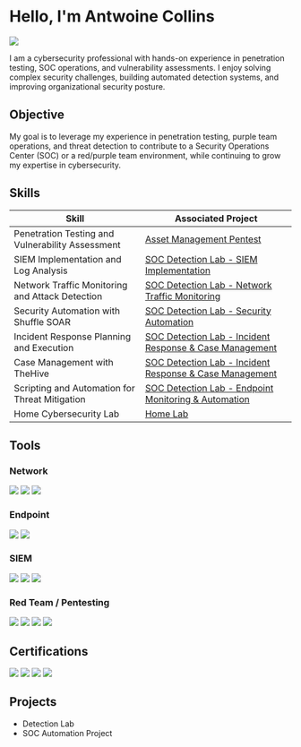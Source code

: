 # Hello, I'm Antwoine Collins
<a href="https://www.linkedin.com/in/antwoinecollins"><img src="https://img.shields.io/badge/-LinkedIn-0072b1?&style=for-the-badge&logo=linkedin&logoColor=white" /></a>

I am a cybersecurity professional with hands-on experience in penetration testing, SOC operations, and vulnerability assessments. I enjoy solving complex security challenges, building automated detection systems, and improving organizational security posture.

## Objective

My goal is to leverage my experience in penetration testing, purple team operations, and threat detection to contribute to a Security Operations Center (SOC) or a red/purple team environment, while continuing to grow my expertise in cybersecurity.

## Skills

| Skill                                         | Associated Project |
|-----------------------------------------------|------------------|
| Penetration Testing and Vulnerability Assessment | <a href="https://github.com/antwoinecollins/Asset-Management-Firm">Asset Management Pentest</a> |
| SIEM Implementation and Log Analysis          | <a href="https://github.com/antwoinecollins/SOC-Detection-Lab-SIEM-Implementation">SOC Detection Lab - SIEM Implementation</a> |
| Network Traffic Monitoring and Attack Detection | <a href="https://github.com/antwoinecollins/SOC-Detection-Lab-Network-Traffic-Monitoring">SOC Detection Lab - Network Traffic Monitoring</a> |
| Security Automation with Shuffle SOAR         | <a href="https://github.com/antwoinecollins/SOC-Detection-Lab-Security-Automation">SOC Detection Lab - Security Automation</a> |
| Incident Response Planning and Execution      | <a href="https://github.com/antwoinecollins/SOC-Detection-Lab-Incident-Response-Case-Management">SOC Detection Lab - Incident Response & Case Management</a> |
| Case Management with TheHive                  | <a href="https://github.com/antwoinecollins/SOC-Detection-Lab-Incident-Response-Case-Management">SOC Detection Lab - Incident Response & Case Management</a> |
| Scripting and Automation for Threat Mitigation | <a href="https://github.com/antwoinecollins/SOC-Detection-Lab-Endpoint-Monitoring">SOC Detection Lab - Endpoint Monitoring & Automation</a> |
| Home Cybersecurity Lab | <a href="https://github.com/antwoinecollins/Home-Cybersecurity-Lab">Home Lab</a> |


## Tools

### Network
<div>
    <img src="https://img.shields.io/badge/-Wireshark-1679A7?&style=for-the-badge&logo=Wireshark&logoColor=white" />
    <img src="https://img.shields.io/badge/-Suricata-EF3B2D?&style=for-the-badge&logo=Suricata&logoColor=white" />
    <img src="https://img.shields.io/badge/-Zeek-777BB4?&style=for-the-badge&logo=Zeek&logoColor=white" />
</div>

### Endpoint
<div>
    <img src="https://img.shields.io/badge/-Microsoft_Defender_for_Endpoint-00A4EF?&style=for-the-badge&logo=Microsoft&logoColor=white" />
    <img src="https://img.shields.io/badge/-Velociraptor-4B275F?&style=for-the-badge&logo=Velociraptor&logoColor=white" />
</div>

### SIEM
<div>
    <img src="https://img.shields.io/badge/-Microsoft_Sentinel-0078D4?&style=for-the-badge&logo=Microsoft&logoColor=white" />
    <img src="https://img.shields.io/badge/-Splunk-000000?&style=for-the-badge&logo=Splunk&logoColor=white" />
    <img src="https://img.shields.io/badge/-Elastic-005571?&style=for-the-badge&logo=Elastic&logoColor=white" />
</div>

### Red Team / Pentesting
<div>
    <img src="https://img.shields.io/badge/-Nmap-FF6C00?&style=for-the-badge&logo=Nmap&logoColor=white" />
    <img src="https://img.shields.io/badge/-BloodHound-4B275F?&style=for-the-badge&logoColor=white" />
    <img src="https://img.shields.io/badge/-Metasploit-FF0000?&style=for-the-badge&logo=Metasploit&logoColor=white" />
    <img src="https://img.shields.io/badge/-Burp_Suite-EE7624?&style=for-the-badge&logo=BurpSuite&logoColor=white" />
</div>

## Certifications
<div>
    <img src="https://img.shields.io/badge/-CompTIA_Security%2B-FF0000?&style=for-the-badge&logo=CompTIA&logoColor=white" />
    <img src="https://img.shields.io/badge/-Springboard_Cybersecurity-4B0082?&style=for-the-badge&logoColor=white" />
    <img src="https://img.shields.io/badge/-Springboard_Bootcamp-008080?&style=for-the-badge&logoColor=white" />
    <img src="https://img.shields.io/badge/-Google_Cybersecurity-4285F4?&style=for-the-badge&logo=Google&logoColor=white" />
</div>

## Projects
- Detection Lab
- SOC Automation Project
